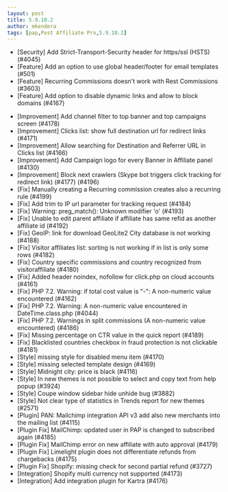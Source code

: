 ```yaml
---
layout: post
title: 5.9.10.2
author: mkendera
tags: [pap,Post Affiliate Pro,5.9.10.2]
---
```


- [Security] Add Strict-Transport-Security header for https/ssl (HSTS) (#4045)
- [Feature] Add an option to use global header/footer for email templates (#501)
- [Feature] Recurring Commissions doesn't work with Rest Commissions (#3603)
- [Feature] Add option to disable dynamic links and allow to block domains (#4167)

<!--more-->

- [Improvement] Add channel filter to top banner and top campaigns screen (#4178)
- [Improvement] Clicks list: show full destination url for redirect links (#4171)
- [Improvement] Allow searching for Destination and Referrer URL in Clicks list (#4166)
- [Improvement] Add Campaign logo for every Banner in Affiliate panel (#4130)
- [Improvement] Block next crawlers (Skype bot triggers click tracking for redirect link) (#4177) (#4196)
- [Fix] Manually creating a Recurring commission creates also a recurring rule (#4199)
- [Fix] Add trim to IP url parameter for tracking request (#4184)
- [Fix] Warning: preg_match(): Unknown modifier 'o' (#4193)
- [Fix] Unable to edit parent affiliate if affiliate has same refid as another affiliate id (#4192)
- [Fix] GeoIP: link for download GeoLite2 City database is not working (#4188)
- [Fix] Visitor affiliates list: sorting is not working if in list is only some rows (#4182)
- [Fix] Country specific commissions and country recognized from visitoraffiliate (#4180)
- [Fix] Added header noindex, nofollow for click.php on cloud accounts (#4161)
- [Fix] PHP 7.2. Warning: if total cost value is "-": A non-numeric value encountered (#4162)
- [Fix] PHP 7.2. Warning: A non-numeric value encountered in DateTime.class.php (#4044)
- [Fix] PHP 7.2. Warnings in split commissions (A non-numeric value encountered) (#4186)
- [Fix] Missing percentage on CTR value in the quick report (#4189)
- [Fix] Blacklisted countries checkbox in fraud protection is not clickable (#4181)
- [Style] missing style for disabled menu item (#4170)
- [Style] missing selected template design (#4169)
- [Style] Midnight city: price is black (#4116)
- [Style] In new themes is not possible to select and copy text from help popup (#3924)
- [Style] Coupe window sidebar hide unhide bug (#3882)
- [Style] Not clear type of statistics in Trends report for new themes (#2571)
- [Plugin] PAN: Mailchimp integration API v3 add also new merchants into the mailing list (#4115)
- [Plugin Fix] MailChimp: updated user in PAP is changed to subscribed again (#4185)
- [Plugin Fix] MailChimp error on new affiliate with auto approval (#4179)
- [Plugin Fix] Limelight plugin does not differentiate refunds from chargebacks (#4175)
- [Plugin Fix] Shopify: missing check for second partial refund (#3727)
- [Integration] Shopify multi currency not supported (#4173)
- [Integration] Add integration plugin for Kartra (#4176)
